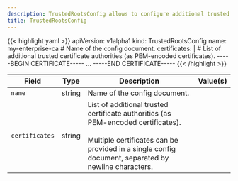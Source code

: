 ```yaml
---
description: TrustedRootsConfig allows to configure additional trusted CA roots.
title: TrustedRootsConfig
---
```


<!-- markdownlint-disable -->









{{< highlight yaml >}}
apiVersion: v1alpha1
kind: TrustedRootsConfig
name: my-enterprise-ca # Name of the config document.
certificates: | # List of additional trusted certificate authorities (as PEM-encoded certificates).
    -----BEGIN CERTIFICATE-----
    ...
    -----END CERTIFICATE-----
{{< /highlight >}}


| Field | Type | Description | Value(s) |
|-------|------|-------------|----------|
|`name` |string |Name of the config document.  | |
|`certificates` |string |List of additional trusted certificate authorities (as PEM-encoded certificates).<br><br>Multiple certificates can be provided in a single config document, separated by newline characters.  | |






